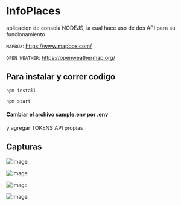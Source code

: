 # InfoPlaces
aplicacion de consola NODEJS, la cual hace uso de dos API para su funcionamiento

`MAPBOX`: https://www.mapbox.com/

`OPEN WEATHER`: https://openweathermap.org/

## Para instalar y correr codigo
`npm install`

`npm start`
#### Cambiar el archivo sample.env por .env
y agregar TOKENS API propias

## Capturas

![image](https://user-images.githubusercontent.com/17655229/138970586-7b97cddc-620f-4e82-a737-12b766e773da.png)

![image](https://user-images.githubusercontent.com/17655229/138970625-584a1cd7-a536-4be0-8db7-4df60f6acd0d.png)

![image](https://user-images.githubusercontent.com/17655229/138970655-e5d3f6d4-d579-4c19-a23c-e7c1e971f10c.png)

![image](https://user-images.githubusercontent.com/17655229/138970673-9b8a856e-3e9e-4373-9615-fe8dc70ea65a.png)
